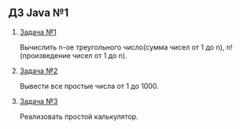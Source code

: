 ## ДЗ Java №1
1. [Задача №1](task1\src\Main.java)

    Вычислить n-ое треугольного число(сумма чисел от 1 до n), n! (произведение чисел от 1 до n).

2. [Задача №2](task2\src\Main.java)

    Вывести все простые числа от 1 до 1000.

3. [Задача №3](task3\src\Main.java)

    Реализовать простой калькулятор.